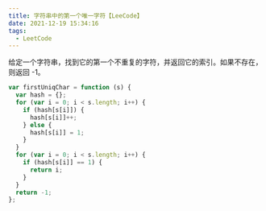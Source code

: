 ```yaml
---
title: 字符串中的第一个唯一字符【LeeCode】
date: 2021-12-19 15:34:16
tags:
  - LeetCode
---
```


给定一个字符串，找到它的第一个不重复的字符，并返回它的索引。如果不存在，则返回 -1。

```js
var firstUniqChar = function (s) {
  var hash = {};
  for (var i = 0; i < s.length; i++) {
    if (hash[s[i]]) {
      hash[s[i]]++;
    } else {
      hash[s[i]] = 1;
    }
  }
  for (var i = 0; i < s.length; i++) {
    if (hash[s[i]] == 1) {
      return i;
    }
  }
  return -1;
};
```
